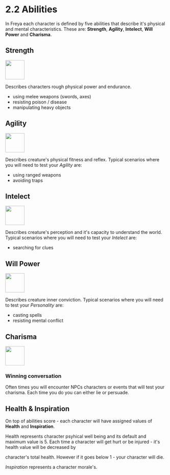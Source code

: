 # 2.2 Abilities
In Freya each character is defined by five abilities that describe it's physical and mental characteristics. These are: **Strength**, **Agility**, **Intelect**, **Will Power** and **Charisma**.


## Strength
<img src="https://raw.githubusercontent.com/inausoft/freya/master/Graphics/strength_icon.png" width="60"/>

Describes characters rough physical power and endurance.
- using melee weapons (swords, axes) 
- resisting poison / disease
- manipulating heavy objects 

## Agility 
<img src="https://raw.githubusercontent.com/inausoft/freya/master/Graphics/agility_icon.png" width="60"/>

Describes creature's physical fitness and reflex. Typical scenarios where you will need to test your *Agility* are: 
- using ranged weapons 
- avoiding traps 

## Intelect 
<img src="https://raw.githubusercontent.com/inausoft/freya/master/Graphics/intelect_icon.png" width="60"/>

Describes creature's perception and it's capacity to understand the world. Typical scenarios where you will need to test your *Intelect* are: 
- searching for clues 

## Will Power
<img src="https://raw.githubusercontent.com/inausoft/freya/master/Graphics/willpower_icon.png" width="60"/> 

Describes creature inner conviction. Typical scenarios where you will need to test your *Personality* are: 
- casting spells
- resisting mental conflict 

## Charisma
<img src="https://raw.githubusercontent.com/inausoft/freya/master/Graphics/charisma_icon.png" width="60"/>  

### Winning conversation
Often times you will encounter NPCs characters or events that will test your charisma. Each time you do you can either lie or persuade.

## Health & Inspiration
On top of abilities score - each character will have assigned values of **Health** and **Inspiration**.

Health represents character psyhical well being and its default and maximum value is 5. Each time a character will get hurt or be injured - it's health value will be decreased by 

character's total health. However if it goes below 1 - your character will die.

*Inspiration* represents a character morale's. 

 